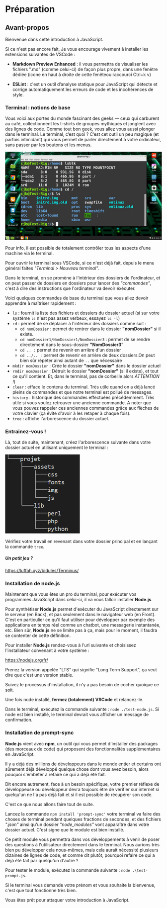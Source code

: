 # Préparation

## Avant-propos

Bienvenue dans cette introduction à JavaScript.

Si ce n'est pas encore fait, Je vous encourage vivement à installer les extensions suivantes de VSCode :

- **Markdown Preview Enhanced** : il vous permettra de visualiser les fichiers ".md" (comme celui-ci) de façon plus propre, dans une fenêtre dédiée (icone en haut à droite de cette fenêteou raccourci Ctrl+k v)

- **ESLint** : c'est un outil d’analyse statique pour JavaScript qui détecte et corrige automatiquement les erreurs de code et les incohérences de style.

### Terminal : notions de base

Vous voici aux portes du monde fascinant des geeks — ceux qui carburent au café, collectionnent les t-shirts de groupes mythiques et jonglent avec des lignes de code. Comme tout bon geek, vous allez vous aussi plonger dans le terminal. Le terminal, c’est quoi ? C’est cet outil un peu magique (et parfois intimidant) qui vous permet de parler directement à votre ordinateur, sans passer par les boutons et les menus.

![Le terminal de linux](img/terminal.jpg)

Pour info, il est possible de totalement contrôler tous les aspects d'une machine via le terminal.

Pour ouvrir le terminal sous VSCode, si ce n'est déjà fait, depuis le menu général faites *"Terminal > Nouveau terminal"*.

Dans le terminal, on se promène à l'intérieur des dossiers de l'ordinateur, et on peut passer de dossiers en dossiers pour lancer des *"commandes"*, c'est à dire des instructions que l'ordinateur va devoir éxécuter.

Voici quelques commandes de base du terminal que vous allez devoir apprendre à maîtriser rapidement :

- `ls` : fournit la liste des fichiers et dossiers du dossier actuel (si sur votre système `ls` n'est pas assez verbeux, essayez `ls -l`)
- `cd` : permet de se déplacer à l'intérieur des dossiers comme suit :
    - `cd nomDossier` : permet de rentrer dans le dossier **"nomDossier"** si il existe.
    - `cd nomDossier1/NomDossier1/NomDossier3` : permet de se rendre directement dans le sous-dossier **"NomDossier3"**
    - `cd .. :` permet de revenir en arrière d'un dossier
    - `cd ../.. :` permet de revenir en arrière de deux dossiers.On peut bien sûr répéter ainsi autant de `..` que nécessaire
- `mkdir nomDossier` : Crée le dossier **"nomDossier"** dans le dossier actuel
- `rmdir nomDossier` : Détruit le dossier **"nomDossier"** (si il existe), et tout ce qu'il contient. Et, dans le terminal, pas de corbeille alors *ATTENTION !*)
- `clear` : efface le contenu du terminal. Très utile quand on a déjà lancé pleins de commandes et que notre terminal est pollué de messages.
- `history` : historique des commandes effectuées précédemment. Très utile si vous voulez retrouver une ancienne commande. A noter que vous pouvez rappeler ces anciennes commandes grâce aux flèches de votre clavier (ça évite d'avoir à les retaper à chaque fois).
- `tree` : affiche l'arborescence du dossier actuel.

### Entrainez-vous !

Là, tout de suite, maintenant, créez l'arborescence suivante dans votre dossier actuel en utilisant uniquement le terminal :

![Résultat de l'exercice de terminal](img/terminal-training-tree.png)

Vérifiez votre travail en revenant dans votre dossier principal et en lançant la commande `tree`.

##### Un petit jeu ?
https://luffah.xyz/bidules/Terminus/

### Installation de node.js

Maintenant que vous êtes un pro du terminal, pour exécuter vos programmes JavaScript dans celui-ci, il va vous falloir installer **Node.js**.

Pour synthétiser **Node.js** permet d'exécuter du JavaScript directement sur le serveur (en Back), et pas seulement dans le navigateur web (en Front). C'est en particulier ce qu'il faut utiliser pour développer par exemple des applications en temps réel comme un chatbot, une messagerie instantanée, etc. Bien sûr, **Node.js** ne se limite pas à ça, mais pour le moment, il faudra se contenter de cette définition.

Pour installer **Node.js** rendez-vous à l'url suivante et choisissez l'installateur convenant à votre système :

https://nodejs.org/fr/

Prenez la version appelée "LTS" qui signifie "Long Term Support", ça veut dire que c'est une version stable.

Suivez le processus d'installation, il n'y a pas besoin de cocher quoique ce soit.

Une fois node installé, **fermez (totalement) VSCode** et relancez-le.

Dans le terminal, exécutez la commande suivante : `node ./test-node.js`. Si node est bien installé, le terminal devrait vous afficher un message de confirmation.

### Installation de prompt-sync

**Node.js** vient avec **npm**, un outil qui vous permet d'installer des packages (des morceaux de code) qui proposent des fonctionnalités supplémentaires en JavaScript.

Il y a déjà des millions de développeurs dans le monde entier et certains ont sûrement déjà développé quelque chose dont vous avez besoin, alors pouquoi s'embêter à refaire ce qui a déjà été fait.

Dit encore autrement, face à un besoin spécifique, votre premier réflexe de développeuse ou développeur devra toujours être de vérifier sur internet si quelqu'un ne l'a pas déjà fait et si il est possible de récupérer son code.

C'est ce que nous allons faire tout de suite.

Lancez la commande `npm install 'prompt-sync'` votre terminal va faire des choses de terminal pendant quelques fractions de secondes, et des fichiers *".json"* ainsi qu'un dossier *"node_modules"* vont apparaître dans votre dossier actuel. C'est signe que le module est bien installé.

Ce petit module vous permettra dans vos développements à venir de poser des questions à l'utilisateur directement dans le terminal. Nous aurions très bien pu développer cela nous-mêmes, mais cela aurait nécessité plusieurs dizaines de lignes de code, et comme dit plutôt, pourquoi refaire ce qui a déjà été fait par quelqu'un d'autre ?

Pour tester le module, exécutez la commande suivante : `node .\test-prompt.js`.

Si le terminal vous demande votre prénom et vous souhaite la bienvenue, c'est que tout fonctionne très bien.

Vous êtes prêt pour attaquer votre introduction à JavaScript.